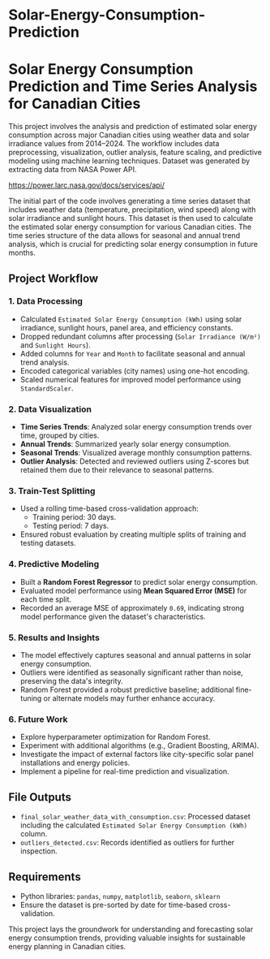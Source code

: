 # Solar-Energy-Consumption-Prediction

# Solar Energy Consumption Prediction and Time Series Analysis for Canadian Cities

This project involves the analysis and prediction of estimated solar energy consumption across major Canadian cities using weather data and solar irradiance values from 2014–2024. The workflow includes data preprocessing, visualization, outlier analysis, feature scaling, and predictive modeling using machine learning techniques.
Dataset was generated by extracting data from NASA Power API.

https://power.larc.nasa.gov/docs/services/api/

The initial part of the code involves generating a time series dataset that includes weather data (temperature, precipitation, wind speed) along with solar irradiance and sunlight hours. This dataset is then used to calculate the estimated solar energy consumption for various Canadian cities. The time series structure of the data allows for seasonal and annual trend analysis, which is crucial for predicting solar energy consumption in future months.


## Project Workflow

### 1. Data Processing
- Calculated `Estimated Solar Energy Consumption (kWh)` using solar irradiance, sunlight hours, panel area, and efficiency constants.
- Dropped redundant columns after processing (`Solar Irradiance (W/m²)` and `Sunlight Hours`).
- Added columns for `Year` and `Month` to facilitate seasonal and annual trend analysis.
- Encoded categorical variables (city names) using one-hot encoding.
- Scaled numerical features for improved model performance using `StandardScaler`.

### 2. Data Visualization
- **Time Series Trends**: Analyzed solar energy consumption trends over time, grouped by cities.
- **Annual Trends**: Summarized yearly solar energy consumption.
- **Seasonal Trends**: Visualized average monthly consumption patterns.
- **Outlier Analysis**: Detected and reviewed outliers using Z-scores but retained them due to their relevance to seasonal patterns.

### 3. Train-Test Splitting
- Used a rolling time-based cross-validation approach:
  - Training period: 30 days.
  - Testing period: 7 days.
- Ensured robust evaluation by creating multiple splits of training and testing datasets.

### 4. Predictive Modeling
- Built a **Random Forest Regressor** to predict solar energy consumption.
- Evaluated model performance using **Mean Squared Error (MSE)** for each time split.
- Recorded an average MSE of approximately `0.69`, indicating strong model performance given the dataset's characteristics.

### 5. Results and Insights
- The model effectively captures seasonal and annual patterns in solar energy consumption.
- Outliers were identified as seasonally significant rather than noise, preserving the data's integrity.
- Random Forest provided a robust predictive baseline; additional fine-tuning or alternate models may further enhance accuracy.

### 6. Future Work
- Explore hyperparameter optimization for Random Forest.
- Experiment with additional algorithms (e.g., Gradient Boosting, ARIMA).
- Investigate the impact of external factors like city-specific solar panel installations and energy policies.
- Implement a pipeline for real-time prediction and visualization.

## File Outputs
- `final_solar_weather_data_with_consumption.csv`: Processed dataset including the calculated `Estimated Solar Energy Consumption (kWh)` column.
- `outliers_detected.csv`: Records identified as outliers for further inspection.

## Requirements
- Python libraries: `pandas`, `numpy`, `matplotlib`, `seaborn`, `sklearn`
- Ensure the dataset is pre-sorted by date for time-based cross-validation.

This project lays the groundwork for understanding and forecasting solar energy consumption trends, providing valuable insights for sustainable energy planning in Canadian cities.
